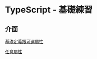 # TypeScript - 基礎練習

## 介面

[基礎定義跟可選屬性](https://github.com/eclairsameal/JavaScriptTypeScriptExercises/blob/main/TypeScript/Base/interface_ex1.ts)

[任意屬性](https://github.com/eclairsameal/JavaScriptTypeScriptExercises/blob/main/TypeScript/Base/interface_ex2.ts)
